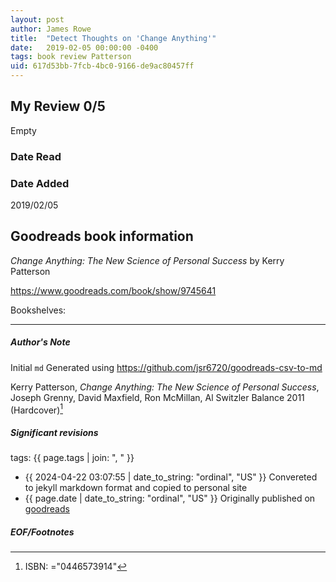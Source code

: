 ```yaml
---
layout: post
author: James Rowe
title:  "Detect Thoughts on 'Change Anything'"
date:   2019-02-05 00:00:00 -0400
tags: book review Patterson 
uid: 617d53bb-7fcb-4bc0-9166-de9ac80457ff
---
```


<!-- highly dependent on how you personally use jekyll templates, and how you want this to show up -->
<!-- escape any jekyll keys with double brackets -->

## My Review 0/5

Empty

### Date Read


### Date Added
2019/02/05

## Goodreads book information

*Change Anything: The New Science of Personal Success* by Kerry Patterson

https://www.goodreads.com/book/show/9745641

Bookshelves: 

---

##### Author's Note

Initial `md` Generated using https://github.com/jsr6720/goodreads-csv-to-md

Kerry Patterson, *Change Anything: The New Science of Personal Success*, Joseph Grenny, David Maxfield, Ron McMillan, Al Switzler Balance 2011 (Hardcover)[^1]

##### Significant revisions

tags: {{ page.tags | join: ", " }} <!-- todo move this somewhere -->

- {{ 2024-04-22 03:07:55 | date_to_string: "ordinal", "US" }} Convereted to jekyll markdown format and copied to personal site
- {{ page.date | date_to_string: "ordinal", "US" }} Originally published on [goodreads](https://www.goodreads.com)

##### EOF/Footnotes

[^1]: ISBN: ="0446573914"
